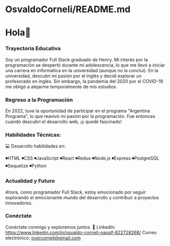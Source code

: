 # OsvaldoCorneli/README.md
# Hola👋

### Trayectoria Educativa

Soy un programador Full Stack graduado de Henry. Mi interés por la programación se despertó durante mi adolescencia, lo que me llevó a iniciar una carrera en informática en la universidad (aunque no la concluí).
En la universidad, descubrí mi pasión por el inglés y decidí explorar un profesorado en inglés. Sin embargo, la pandemia del 2020 por el COVID-19 me obligó a alejarme temporalmente de mis estudios.

### Regreso a la Programación

En 2022, tuve la oportunidad de participar en el programa "Argentina Programa", lo que reavivó mi pasión por la programación. Fue entonces cuando descubrí el desarrollo web, ¡y quedé fascinado!

### Habilidades Técnicas: 

💻 Desarrollo habilidades en:

◾HTML
◾CSS
◾JavaScript
◾React
◾Redux
◾Node.js
◾Express
◾PostgreSQL
◾Sequelize
◾Python

### Actualidad y Futuro
Ahora, como programador Full Stack, estoy emocionado por seguir explorando el emocionante mundo del desarrollo y contribuir a proyectos innovadores.

### Conéctate
Conéctate conmigo y exploremos juntos. 🚀
LinkedIn: https://www.linkedin.com/in/osvaldo-corneli-nassif-822728268/
Correo electrónico: overcorneli@gmail.com

<!--
- 👯 I’m looking to collaborate on ...
- 🤔 I’m looking for help with ...
- 💬 Ask me about ...
- 📫 How to reach me: ...
- 😄 Pronouns: ...
- ⚡ Fun fact: ...
-->
